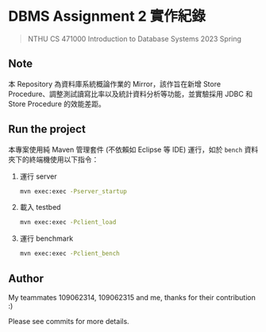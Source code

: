 # DBMS Assignment 2 實作紀錄

> NTHU CS 471000 Introduction to Database Systems 2023 Spring

## Note

本 Repository 為資料庫系統概論作業的 Mirror，該作旨在新增 Store Procedure、調整測試讀寫比率以及統計資料分析等功能，並實驗採用 JDBC 和 Store Procedure 的效能差距。

## Run the project

本專案使用純 Maven 管理套件 (不依賴如 Eclipse 等 IDE) 運行，如於 `bench` 資料夾下的終端機使用以下指令：

1. 運行 server
    ```bash
    mvn exec:exec -Pserver_startup
    ```
2. 載入 testbed
    ```bash
    mvn exec:exec -Pclient_load
    ```
3. 運行 benchmark
    ```bash
    mvn exec:exec -Pclient_bench
    ```

## Author

My teammates 109062314, 109062315 and me, thanks for their contribution :)

Please see commits for more details.
